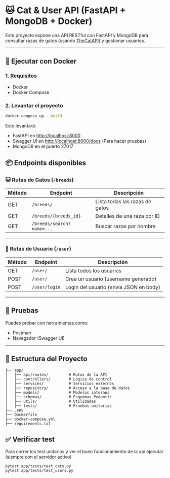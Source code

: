 # 🐱 Cat & User API (FastAPI + MongoDB + Docker)

Este proyecto expone una API RESTful con FastAPI y MongoDB para consultar razas de gatos (usando [TheCatAPI](https://thecatapi.com)) y gestionar usuarios.

---

## 🚀 Ejecutar con Docker

### 1. Requisitos

- Docker
- Docker Compose

### 2. Levantar el proyecto

```bash
docker-compose up --build
```

Esto levantará:

- FastAPI en [http://localhost:8000](http://localhost:8000)
- Swagger UI en [http://localhost:8000/docs](http://localhost:8000/docs) (Para hacer pruebas)
- MongoDB en el puerto 27017

## 📦 Endpoints disponibles

### 🐱 Rutas de Gatos (`/breeds`)

| Método | Endpoint                  | Descripción                              |
|--------|---------------------------|------------------------------------------|
| GET    | `/breeds/`                | Lista todas las razas de gatos           |
| GET    | `/breeds/{breeds_id}`      | Detalles de una raza por ID              |
| GET    | `/breeds/search?name=...`    | Buscar razas por nombre                  |

---

### 👤 Rutas de Usuario (`/user`)

| Método | Endpoint             | Descripción                              |
|--------|----------------------|------------------------------------------|
| GET    | `/user/`             | Lista todos los usuarios                 |
| POST   | `/user/`             | Crea un usuario (username generado)      |
| POST    | `/user/login`        | Login del usuario (envía JSON en body)   |

---

## 🧪 Pruebas

Puedes probar con herramientas como:

- Postman
- Navegador (Swagger UI)

---

## 📁 Estructura del Proyecto

```
├── app/
│   ├── api/routes/         # Rutas de la API
│   ├── controllers/        # Lógica de control
│   ├── services/           # Servicios externos
│   ├── repository/         # Acceso a la base de datos
│   ├── models/             # Modelos internos
│   ├── schemas/            # Esquemas Pydantic
│   ├── utils/              # Utilidades
│   ├── tests/              # Pruebas unitarias
├── .env
├── Dockerfile
├── docker-compose.yml
├── requirements.txt
```

## ✅ Verificar test

Para correr los test unitarios y ver el buen funcionamiento de la api ejecutar (siempre con el servidor activo)
```
pytest app/tests/test_cats.py
pytest app/tests/test_users.py
```